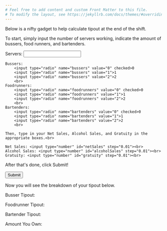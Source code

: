 ```yaml
---
# Feel free to add content and custom Front Matter to this file.
# To modify the layout, see https://jekyllrb.com/docs/themes/#overriding-theme-defaults
---
```


Below is a nifty gadget to help calculate tipout at the end of the shift.

To start, simply input the number of servers working, indicate the amount of bussers, food runners, and bartenders.

<div id="userInputs">
    Servers: <input type="number" id="servers" step="0.01"><br>

    Bussers: 
        <input type="radio" name="bussers" value="0" checked>0
        <input type="radio" name="bussers" value="1">1
        <input type="radio" name="bussers" value="2">2
        <br>
    Foodrunners: 
        <input type="radio" name="foodrunners" value="0" checked>0
        <input type="radio" name="foodrunners" value="1">1
        <input type="radio" name="foodrunners" value="2">2
        <br>
    Bartenders: 
        <input type="radio" name="bartenders" value="0" checked>0
        <input type="radio" name="bartenders" value="1">1
        <input type="radio" name="bartenders" value="2">2
        <br>

    Then, type in your Net Sales, Alcohol Sales, and Gratuity in the appropriate boxes.<br>

    Net Sales: <input type="number" id="netSales" step="0.01"><br>
    Alcohol Sales: <input type="number" id="alcoholSales" step="0.01"><br>
    Gratuity: <input type="number" id="gratuity" step="0.01"><br>
</div>
After that's done, click Submit! 

<button type="button" onclick="submitHandler(userInputs)">Submit</button>

Now you will see the breakdown of your tipout below.

<p id="busserTipout">Busser Tipout:</p>
<p id="foodrunnerTipout">Foodrunner Tipout:</p>
<p id="bartenderTipout">Bartender Tipout:</p>
<p id="amountYouOwn">Amount You Own:</p>

<script src="{{ base.url | prepend: site.url }}/tinker/tipout.js"></script>


